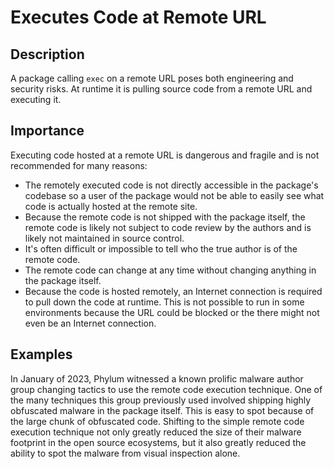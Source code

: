 # Executes Code at Remote URL

## Description

A package calling `exec` on a remote URL poses both engineering and security risks. At runtime it is pulling source code from a remote URL and executing it.

## Importance

Executing code hosted at a remote URL is dangerous and fragile and is not recommended for many reasons:

- The remotely executed code is not directly accessible in the package's codebase so a user of the package would not be able to easily see what code is actually hosted at the remote site.
- Because the remote code is not shipped with the package itself, the remote code is likely not subject to code review by the authors and is likely not maintained in source control.
- It's often difficult or impossible to tell who the true author is of the remote code.
- The remote code can change at any time without changing anything in the package itself.
- Because the code is hosted remotely, an Internet connection is required to pull down the code at runtime. This is not possible to run in some environments because the URL could be blocked or the there might not even be an Internet connection.

## Examples

In January of 2023, Phylum witnessed a known prolific malware author group changing tactics to use the remote code execution technique. One of the many techniques this group previously used involved shipping highly obfuscated malware in the package itself. This is easy to spot because of the large chunk of obfuscated code. Shifting to the simple remote code execution technique not only greatly reduced the size of their malware footprint in the open source ecosystems, but it also greatly reduced the ability to spot the malware from visual inspection alone.
